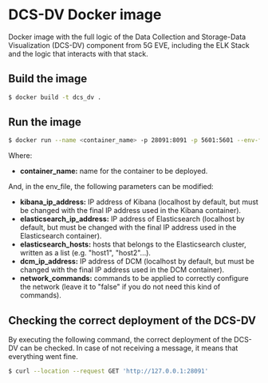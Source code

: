 # DCS-DV Docker image

Docker image with the full logic of the Data Collection and Storage-Data Visualization (DCS-DV) component from 5G EVE, including the ELK Stack and the logic that interacts with that stack.

## Build the image

```sh
$ docker build -t dcs_dv .
```

## Run the image

```sh
$ docker run --name <container_name> -p 28091:8091 -p 5601:5601 --env-file=env_file -d dcs_dv
```

Where:

* **container_name:** name for the container to be deployed.

And, in the env_file, the following parameters can be modified:

* **kibana_ip_address:** IP address of Kibana (localhost by default, but must be changed with the final IP address used in the Kibana container).
* **elasticsearch_ip_address:** IP address of Elasticsearch (localhost by default, but must be changed with the final IP address used in the Elasticsearch container).
* **elasticsearch_hosts:** hosts that belongs to the Elasticsearch cluster, written as a list (e.g. \"host1\", \"host2\"...).
* **dcm_ip_address:** IP address of DCM (localhost by default, but must be changed with the final IP address used in the DCM container).
* **network_commands:** commands to be applied to correctly configure the network (leave it to "false" if you do not need this kind of commands).

## Checking the correct deployment of the DCS-DV

By executing the following command, the correct deployment of the DCS-DV can be checked. In case of not receiving a message, it means that everything went fine.

```sh
$ curl --location --request GET 'http://127.0.0.1:28091'
```
